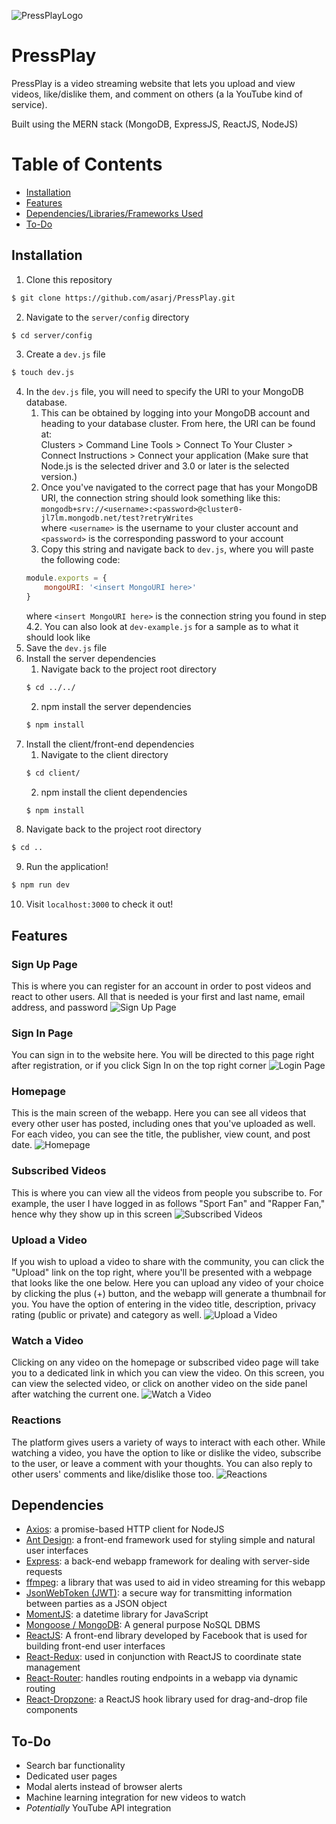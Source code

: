 ![PressPlayLogo](./client/public/favicon.ico)
# PressPlay

PressPlay is a video streaming website that lets you upload and view videos, like/dislike them, and comment on others (a la YouTube kind of service).  

Built using the MERN stack (MongoDB, ExpressJS, ReactJS, NodeJS)

# Table of Contents
- [Installation](#Installation)
- [Features](#Features)
- [Dependencies/Libraries/Frameworks Used](#Dependencies)
- [To-Do](#To-Do)

## Installation
1. Clone this repository  
```bash
$ git clone https://github.com/asarj/PressPlay.git
```
2. Navigate to the `server/config` directory  
```bash 
$ cd server/config
```
3. Create a `dev.js` file  
```bash
$ touch dev.js
```
4. In the `dev.js` file, you will need to specify the URI to your MongoDB database.  
    1. This can be obtained by logging into your MongoDB account and heading to your database cluster. From here, the URI can be found at:  
    Clusters > Command Line Tools > Connect To Your Cluster > Connect Instructions > Connect your application (Make sure that Node.js is the selected driver and 3.0 or later is the selected version.)  
    2. Once you've navigated to the correct page that has your MongoDB URI, the connection string should look something like this:  
    `mongodb+srv://<username>:<password>@cluster0-jl7lm.mongodb.net/test?retryWrites`  
    where `<username>` is the username to your cluster account and `<password>` is the corresponding password to your account
    3. Copy this string and navigate back to `dev.js`, where you will paste the following code:  
    ```javascript
    module.exports = {
        mongoURI: '<insert MongoURI here>'
    }
    ```
    where `<insert MongoURI here>` is the connection string you found in step 4.2. You can also look at `dev-example.js` for a sample as to what it should look like
5. Save the `dev.js` file
6. Install the server dependencies  
    1. Navigate back to the project root directory
    ```bash
    $ cd ../../
    ```
    2. npm install the server dependencies
    ```bash
    $ npm install
    ```
7. Install the client/front-end dependencies
    1. Navigate to the client directory
    ```bash
    $ cd client/
    ```
    2. npm install the client dependencies
    ```bash
    $ npm install
    ```
8. Navigate back to the project root directory
```bash
$ cd ..
```
9. Run the application!
```bash
$ npm run dev
```
10. Visit `localhost:3000` to check it out!

## Features
### Sign Up Page
This is where you can register for an account in order to post videos and react to other users. All that is needed is your first and last name, email address, and password
![Sign Up Page](./readme-images/signup.png)

### Sign In Page
You can sign in to the website here. You will be directed to this page right after registration, or if you click Sign In on the top right corner
![Login Page](./readme-images/login.png)

### Homepage
This is the main screen of the webapp. Here you can see all videos that every other user has posted, including ones that you've uploaded as well. For each video, you can see the title, the publisher, view count, and post date. 
![Homepage](./readme-images/homepage.png)

### Subscribed Videos
This is where you can view all the videos from people you subscribe to. For example, the user I have logged in as follows "Sport Fan" and "Rapper Fan," hence why they show up in this screen
![Subscribed Videos](./readme-images/subscribed.png)

### Upload a Video
If you wish to upload a video to share with the community, you can click the "Upload" link on the top right, where you'll be presented with a webpage that looks like the one below. Here you can upload any video of your choice by clicking the plus (+) button, and the webapp will generate a thumbnail for you. You have the option of entering in the video title, description, privacy rating (public or private) and category as well.
![Upload a Video](./readme-images/upload.png)

### Watch a Video
Clicking on any video on the homepage or subscribed video page will take you to a dedicated link in which you can view the video. On this screen, you can view the selected video, or click on another video on the side panel after watching the current one.
![Watch a Video](./readme-images/videopage.png)

### Reactions
The platform gives users a variety of ways to interact with each other. While watching a video, you have the option to like or dislike the video, subscribe to the user, or leave a comment with your thoughts. You can also reply to other users' comments and like/dislike those too.
![Reactions](./readme-images/reactions.png)

## Dependencies
- [Axios](https://github.com/axios/axios): a promise-based HTTP client for NodeJS
- [Ant Design](https://ant.design): a front-end framework used for styling simple and natural user interfaces
- [Express](https://expressjs.com): a back-end webapp framework for dealing with server-side requests
- [ffmpeg](https://ffmpeg.org): a library that was used to aid in video streaming for this webapp
- [JsonWebToken (JWT)](https://jwt.io): a secure way for transmitting information between parties as a JSON object
- [MomentJS](https://momentjs.com): a datetime library for JavaScript
- [Mongoose / MongoDB](https://www.mongodb.com): A general purpose NoSQL DBMS
- [ReactJS](https://reactjs.org): A front-end library developed by Facebook that is used for building front-end user interfaces
- [React-Redux](https://react-redux.js.org): used in conjunction with ReactJS to coordinate state management
- [React-Router](https://www.npmjs.com/package/react-router): handles routing endpoints in a webapp via dynamic routing
- [React-Dropzone](https://react-dropzone.js.org): a ReactJS hook library used for drag-and-drop file components

## To-Do
- Search bar functionality
- Dedicated user pages
- Modal alerts instead of browser alerts
- Machine learning integration for new videos to watch
- *Potentially* YouTube API integration